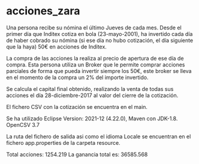 # acciones_zara

Una persona recibe su nómina el último Jueves de cada mes. Desde el primer día que Inditex cotiza en bola (23-mayo-2001), ha invertido cada día de haber cobrado
su nómina (si ese día no hubo cotización, el día siguiente que la haya) 50€ en acciones de Inditex.

La compra de las acciones la realiza al precio de apertura de ese día de compra. Esta persona utiliza un Broker que le permite comprar acciones parciales de forma
que pueda invertir siempre los 50€, este broker se lleva en el momento de la compra un 2% del importe invertido.

Se calcula el capital final obtenido, realizando la venta de todas sus acciones el día 28-diciembre-2017 al valor del cierre de la cotización.

El fichero CSV con la cotización se encuentra en el main.

Se ha utilizado Eclipse Version: 2021-12 (4.22.0), Maven con JDK-1.8. OpenCSV 3.7

La ruta del fichero de salida asi como el idioma Locale se encuentran en el fichero app.properties de la carpeta resource.

Total acciones: 1254.219
La ganancia total es: 36585.568
